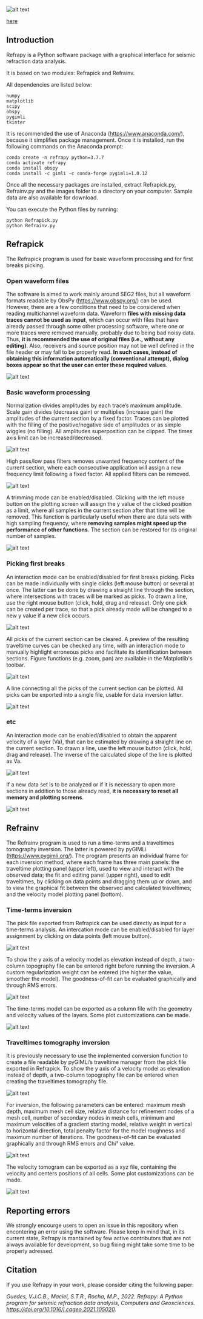![alt text](https://github.com/viictorjs/Refrapy/blob/master/refrapy_logo.png)

[here](#refrainv)

## Introduction

Refrapy is a Python software package with a graphical interface for seismic refraction data analysis.

It is based on two modules: Refrapick and Refrainv.

All dependencies are listed below:
   ```
   numpy
   matplotlib
   scipy
   obspy
   pygimli
   tkinter
   ```

It is recommended the use of Anaconda (https://www.anaconda.com/), because it simplifies package management.
Once it is installed, run the following commands on the Anaconda prompt:

   ```
   conda create -n refrapy python=3.7.7
   conda activate refrapy
   conda install obspy
   conda install -c gimli -c conda-forge pygimli=1.0.12
   ```
    
Once all the necessary packages are installed, extract Refrapick.py, Refrainv.py and the images folder to a directory on your computer. Sample data are also available for download.

You can execute the Python files by running:

   ```
   python Refrapick.py
   python Refrainv.py
   ```

## Refrapick

The Refrapick program is used for basic waveform processing and for first breaks picking.

### Open waveform files

The software is aimed to work mainly around SEG2 files, but all waveform formats readable by ObsPy (https://www.obspy.org/) can be used. However, there are a few conditions that need to be considered when reading multichannel waveform data. Waveform **files with missing data traces cannot be used as input**, which can occur with files that have already passed through some other processing software, where one or more traces were removed manually, probably due to being bad noisy data. Thus, **it is recommended the use of original files (i.e., without any editing)**. Also, receivers and source position may not be well defined in the file header or may fail to be properly read. **In such cases, instead of obtaining this information automatically (conventional attempt), dialog boxes appear so that the user can enter these required values**.

![alt text](https://github.com/viictorjs/Refrapy/blob/master/gifs/open_waveform.gif)

### Basic waveform processing

Normalization divides amplitudes by each trace’s maximum amplitude. Scale gain divides (decrease gain) or multiplies (increase gain) the amplitudes of the current section by a fixed factor. Traces can be plotted with the filling of the positive/negative side of amplitudes or as simple wiggles (no filling). All amplitudes superposition can be clipped. The times axis limit can be increased/decreased. 

![alt text](https://github.com/viictorjs/Refrapy/blob/master/gifs/norm_gain_fill.gif)

High pass/low pass filters removes unwanted frequency content of the current section, where each consecutive application will assign a new frequency limit following a fixed factor. All applied filters can be removed.

![alt text](https://github.com/viictorjs/Refrapy/blob/master/gifs/filters.gif)

A trimming mode can be enabled/disabled. Clicking with the left mouse button on the plotting screen will assign the y value of the clicked position as a limit, where all samples in the current section after that time will be removed. This function is particularly useful when there are data sets with high sampling frequency, where **removing samples might speed up the performance of other functions**. The section can be restored for its original number of samples.

![alt text](https://github.com/viictorjs/Refrapy/blob/master/gifs/trim_samples.gif)

### Picking first breaks

An interaction mode can be enabled/disabled for first breaks picking. Picks can be made individually with single clicks (left mouse button) or several at once. The latter can be done by drawing a straight line through the section, where intersections with traces will be marked as picks. To drawn a line, use the right mouse button (click, hold, drag and release). Only one pick can be created per trace, so that a pick already made will be changed to a new y value if a new click occurs. 

![alt text](https://github.com/viictorjs/Refrapy/blob/master/gifs/pick.gif)

All picks of the current section can be cleared. A preview of the resulting traveltime curves can be checked any time, with an interaction mode to manually highlight erroneous picks and facilitate its identification between sections. Figure functions (e.g. zoom, pan) are available in the Matplotlib's toolbar.

![alt text](https://github.com/viictorjs/Refrapy/blob/master/gifs/pick2.gif)

A line connecting all the picks of the current section can be plotted. All picks can be exported into a single file, usable for data inversion latter.

![alt text](https://github.com/viictorjs/Refrapy/blob/master/gifs/pick3.gif)

### etc

An interaction mode can be enabled/disabled to obtain the apparent velocity of a layer (Va), that can be estimated by drawing a straight line on the current section. To drawn a line, use the left mouse button (click, hold, drag and release). The inverse of the calculated slope of the line is plotted as Va.

![alt text](https://github.com/viictorjs/Refrapy/blob/master/gifs/apparent_velocity.gif)

If a new data set is to be analyzed or if it is necessary to open more sections in addition to those already read, **it is necessary to reset all memory and plotting screens**.

![alt text](https://github.com/viictorjs/Refrapy/blob/master/gifs/reset.gif)

## Refrainv

The Refrainv program is used to run a time-terms and a traveltimes tomography inversion. The latter is powered by pyGIMLi (https://www.pygimli.org/). The program presents an individual frame for each inversion method, where each frame has three main panels: the traveltime plotting panel (upper left), used to view and interact with the observed data; the fit and editing panel (upper right), used to edit traveltimes, by clicking on data points and dragging them up or down, and to view the graphical fit between the observed and calculated traveltimes; and the velocity model plotting panel (bottom). 

### Time-terms inversion

The pick file exported from Refrapick can be used directly as input for a time-terms analysis. An intercation mode can be enabled/disabled for layer assignment by clicking on data points (left mouse button).

![alt text](https://github.com/viictorjs/Refrapy/blob/master/gifs/timeterms_inv1.gif)

To show the y axis of a velocity model as elevation instead of depth, a two-column topography file can be entered right before running the inversion. A custom regularization weight can be entered (the higher the value, smoother the model). The goodness-of-fit can be evaluated graphically and through RMS errors.

![alt text](https://github.com/viictorjs/Refrapy/blob/master/gifs/timeterms_inv2.gif)

 The time-terms model can be exported as a column file with the geometry and velocity values of the layers. Some plot customizations can be made.

![alt text](https://github.com/viictorjs/Refrapy/blob/master/gifs/timeterms_inv3.gif)

### Traveltimes tomography inversion

It is previously necessary to use the implemented conversion function to create a file readable by pyGIMLi’s traveltime manager from the pick file exported in Refrapick. To show the y axis of a velocity model as elevation instead of depth, a two-column topography file can be entered when creating the traveltimes tomography file.

![alt text](https://github.com/viictorjs/Refrapy/blob/master/gifs/tomography_inv1.gif)

For inversion, the following parameters can be entered: maximum mesh depth, maximum mesh cell size, relative distance for refinement nodes of a mesh cell, number of secondary nodes in mesh cells, minimum and maximum velocities of a gradient starting model, relative weight in vertical to horizontal direction, total penalty factor for the model roughness and maximum number of iterations. The goodness-of-fit can be evaluated graphically and through RMS errors and Chi² value.

![alt text](https://github.com/viictorjs/Refrapy/blob/master/gifs/tomography_inv2.gif)

The velocity tomogram can be exported as a xyz file, containing the velocity and centers positions of all cells. Some plot customizations can be made.

![alt text](https://github.com/viictorjs/Refrapy/blob/master/gifs/tomography_inv3.gif)

## Reporting errors

We strongly encourge users to open an issue in this repository when encontering an error using the software. Please keep in mind that, in its current state, Refrapy is mantained by few active contributors that are not always available for development, so bug fixing might take some time to be properly adressed.

## Citation

If you use Refrapy in your work, please consider citing the following paper:

*Guedes, V.J.C.B., Maciel, S.T.R., Rocha, M.P., 2022. Refrapy: A Python program for seismic refraction data analysis, Computers and Geosciences. https://doi.org/10.1016/j.cageo.2021.105020.*
